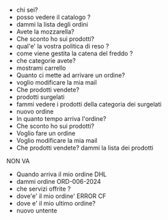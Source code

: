 - chi sei?
- posso vedere il catalogo ?
- dammi la lista degli ordini
- Avete la mozzarella?
- Che sconto ho sui prodotti?
- qual'e' la vostra politica di reso ?
- come viene gestita la catena del freddo ?
- che categorie avete?
- mostrami carrello
- Quanto ci mette ad arrivare un ordine?
- voglio modificare la mia mail
- Che prodotti vendete?
- prodotti surgelati
- fammi vedere i prodotti della categoria dei surgelati
- nuovo ordine
- In quanto tempo arriva l'ordine?
- Che sconto ho sui prodotti?
- Voglio fare un ordine
- Voglio modificare la mia mail
- Che prodotti vendete? dammi la lista dei prodotti

NON VA

- Quando arriva il mio ordine DHL
- dammi ordine ORD-006-2024
- che servizi offrite ?
- dove'e' il mio ordine' ERROR CF
- dove e' il mio ultimo ordine?
- nuovo untente
